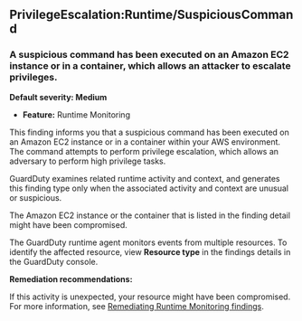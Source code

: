 

PrivilegeEscalation:Runtime/SuspiciousCommand
---------------------------------------------

### A suspicious command has been executed on an Amazon EC2 instance or in a container, which allows an attacker to escalate privileges.

**Default severity: Medium**

* **Feature:** Runtime Monitoring

This finding informs you that a suspicious command has been executed on an Amazon EC2 instance or in a container within your AWS environment. The command attempts to perform privilege escalation, which allows an adversary to perform high privilege tasks.

GuardDuty examines related runtime activity and context, and generates this finding type only when the associated activity and context are unusual or suspicious.

The Amazon EC2 instance or the container that is listed in the finding detail might have been compromised.

The GuardDuty runtime agent monitors events from multiple resources. To identify the affected resource, view **Resource type** in the findings details in the GuardDuty console.

**Remediation recommendations:**

If this activity is unexpected, your resource might have been compromised. For more information, see [Remediating Runtime Monitoring findings](https://docs.aws.amazon.com/guardduty/latest/ug/guardduty-remediate-runtime-monitoring.html).


